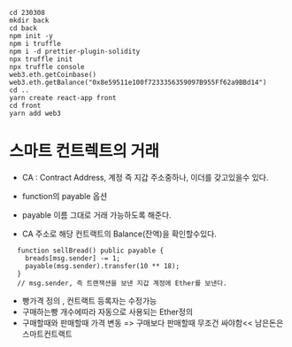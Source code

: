```bah
cd 230308
mkdir back
cd back
npm init -y
npm i truffle
npm i -d prettier-plugin-solidity
npx truffle init
npx truffle console
web3.eth.getCoinbase()
web3.eth.getBalance("0x8e59511e100f7233356359097B955Ff62a9BBd14")
cd ..
yarn create react-app front
cd front
yarn add web3
```

# 스마트 컨트렉트의 거래

- CA : Contract Address, 계정 즉 지갑 주소중하나, 이더를 갖고있을수 있다.

- function의 payable 옵션
- payable 이름 그대로 거래 가능하도록 해준다.
- CA 주소로 해당 컨트랙트의 Balance(잔액)을 확인할수있다.

```solidity
  function sellBread() public payable {
    breads[msg.sender] -= 1;
    payable(msg.sender).transfer(10 ** 18);
  }
  // msg.sender, 즉 트랜잭션을 보낸 지갑 계정에 Ether를 보낸다.
```

- 빵가격 정의 , 컨트랙트 등록자는 수정가능
- 구매하는빵 개수에따라 자동으로 사용되는 Ether정의
- 구매할때와 판매할때 가격 변동 => 구매보다 판매할때 무조건 싸야함<< 남은돈은 스마트컨트랙트
